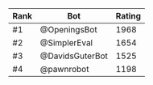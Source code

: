 Rank|Bot|Rating
---|---|---
#1|@OpeningsBot|1968
#2|@SimplerEval|1654
#3|@DavidsGuterBot|1525
#4|@pawnrobot|1198
